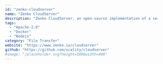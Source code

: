 ```yaml
---
id: "zenko-cloudserver"
name: "Zenko CloudServer"
description: "Zenko CloudServer, an open-source implementation of a server handling the Amazon S3 protocol."
tags:
  - "Apache-2.0"
  - "Docker"
  - "Nodejs"
category: "File Transfer"
website: "https://www.zenko.io/cloudserver"
github: "https://github.com/scality/cloudserver"
#image: "/placeholder.svg?height=300&width=400"
---
```


